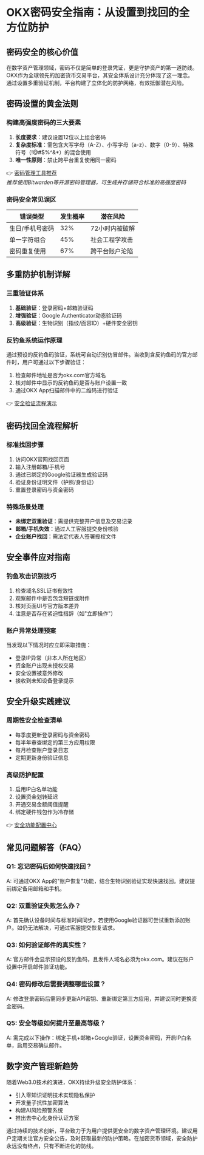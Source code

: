 # OKX密码安全指南：从设置到找回的全方位防护

## 密码安全的核心价值
在数字资产管理领域，密码不仅是简单的登录凭证，更是守护资产的第一道防线。OKX作为全球领先的加密货币交易平台，其安全体系设计充分体现了这一理念。通过设置多重验证机制，平台构建了立体化的防护网络，有效抵御潜在风险。

## 密码设置的黄金法则
### 构建高强度密码的三大要素
1. **长度要求**：建议设置12位以上组合密码
2. **复杂度标准**：需包含大写字母（A-Z）、小写字母（a-z）、数字（0-9）、特殊符号（!@#$%^&*）的混合使用
3. **唯一性原则**：禁止跨平台重复使用同一密码

👉 [密码管理工具推荐](https://bit.ly/okx_welcome)  
*推荐使用Bitwarden等开源密码管理器，可生成并存储符合标准的高强度密码*

### 密码安全常见误区
| 错误类型 | 发生概率 | 潜在风险 |
|---------|---------|---------|
| 生日/手机号密码 | 32% | 72小时内被破解 |
| 单一字符组合 | 45% | 社会工程学攻击 |
| 密码重复使用 | 67% | 跨平台账户沦陷 |

## 多重防护机制详解
### 三重验证体系
1. **基础验证**：登录密码+邮箱验证码
2. **增强验证**：Google Authenticator动态验证码
3. **高级验证**：生物识别（指纹/面容ID）+硬件安全密钥

### 反钓鱼系统运作原理
通过预设的反钓鱼码验证，系统可自动识别仿冒邮件。当收到含反钓鱼码的官方邮件时，用户可通过以下步骤验证：
1. 检查邮件地址是否为okx.com官方域名
2. 核对邮件中显示的反钓鱼码是否与账户设置一致
3. 通过OKX App扫描邮件中的二维码进行验证

👉 [安全验证流程演示](https://bit.ly/okx_welcome)

## 密码找回全流程解析
### 标准找回步骤
1. 访问OKX官网找回页面
2. 输入注册邮箱/手机号
3. 通过已绑定的Google验证器生成验证码
4. 验证身份证明文件（护照/身份证）
5. 重置登录密码与资金密码

### 特殊场景处理
- **未绑定双重验证**：需提供完整开户信息及交易记录
- **邮箱/手机失效**：通过人工客服提交身份核验
- **企业账户找回**：需法定代表人签署授权文件

## 安全事件应对指南
### 钓鱼攻击识别技巧
1. 检查域名SSL证书有效性
2. 观察邮件中是否包含短链或附件
3. 核对页面UI与官方版本差异
4. 注意是否存在紧迫性措辞（如"立即操作"）

### 账户异常处理预案
当发现以下情况时应立即采取措施：
- 登录IP异常（非本人所在地区）
- 资金账户出现未授权交易
- 安全设置被意外修改
- 接收到未知设备登录提示

## 安全升级实践建议
### 周期性安全检查清单
- 每季度更新登录密码与资金密码
- 每半年审查绑定的第三方应用权限
- 每月检查账户登录日志
- 定期更新身份验证信息

### 高级防护配置
1. 启用IP白名单功能
2. 设置资金划转延迟
3. 开通交易金额阈值提醒
4. 绑定硬件钱包作为冷存储

👉 [安全功能配置中心](https://bit.ly/okx_welcome)

## 常见问题解答（FAQ）
### Q1: 忘记密码后如何快速找回？
A: 可通过OKX App的"账户恢复"功能，结合生物识别验证实现快速找回。建议提前绑定备用邮箱和手机。

### Q2: 双重验证失败怎么办？
A: 首先确认设备时间与标准时间同步，若使用Google验证器可尝试重新添加账户。如仍无法解决，可通过客服提交恢复请求。

### Q3: 如何验证邮件的真实性？
A: 官方邮件会显示预设的反钓鱼码，且发件人域名必须为okx.com。建议在账户设置中开启邮件验证功能。

### Q4: 密码修改后需要调整哪些设置？
A: 修改登录密码后需同步更新API密钥、重新绑定第三方应用，并建议同时更换资金密码。

### Q5: 安全等级如何提升至最高等级？
A: 需完成以下操作：绑定手机+邮箱+Google验证，设置资金密码，开启IP白名单，启用交易确认邮件。

## 数字资产管理新趋势
随着Web3.0技术的演进，OKX持续升级安全防护体系：
- 引入零知识证明技术实现隐私保护
- 开发量子抗性加密算法
- 构建AI风险预警系统
- 推出去中心化身份认证方案

通过持续的技术创新，平台致力于为用户提供更安全的数字资产管理环境。建议用户定期关注官方安全公告，及时获取最新的防护策略。在加密货币领域，安全防护永远没有终点，只有不断进化的防线。